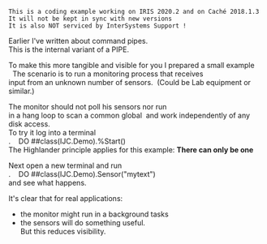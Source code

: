  ~~~
 This is a coding example working on IRIS 2020.2 and on Caché 2018.1.3 
 It will not be kept in sync with new versions      
 It is also NOT serviced by InterSystems Support !   
~~~ 

Earlier I've written about command pipes.  
This is the internal variant of a PIPE.  
  
To make this more tangible and visible for you I prepared a small example  
       
The scenario is to run a monitoring process that receives  
input from an unknown number of sensors. 
(Could be Lab equipment or similar.)  
       
The monitor should not poll his sensors nor run  
in a hang loop to scan a common global  
and work independently of any disk access.  
   
To try it log into a terminal     
.    DO ##class(IJC.Demo).%Start()        
The Highlander principle applies for this example: __There can only be one__    
   
Next open a new terminal and run    
.    DO ##class(IJC.Demo).Sensor("mytext")      
and see what happens.     
       
It's clear that for real applications:  
- the monitor might run in a background tasks  
- the sensors will do something useful.     
But this reduces visibility. 
 
